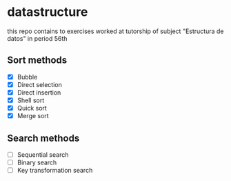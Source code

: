 # datastructure
this repo contains to exercises worked at tutorship of subject "Estructura de datos" in period 56th

## Sort methods
- [x] Bubble
- [x] Direct selection
- [x] Direct insertion
- [x] Shell sort
- [x] Quick sort
- [x] Merge sort

## Search methods
- [ ] Sequential search
- [ ] Binary search
- [ ] Key transformation search
